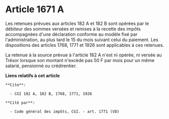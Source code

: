 # Article 1671 A

Les retenues prévues aux articles 182 A et 182 B sont opérées par le débiteur des sommes versées et remises à la recette des
impôts accompagnées d'une déclaration conforme au modèle fixé par l'administration, au plus tard le 15 du mois suivant celui
du paiement. Les dispositions des articles 1768, 1771 et 1926 sont applicables à ces retenues.

La retenue à la source prévue à l'article 182 A n'est ni opérée, ni versée au Trésor lorsque son montant n'excède pas 50 F
par mois pour un même salarié, pensionné ou crédirentier.

**Liens relatifs à cet article**

	**Cite**:

	  - CGI 182 A, 182 B, 1768, 1771, 1926

	**Cité par**:

	  - Code général des impôts, CGI. - art. 1771 (VD)
